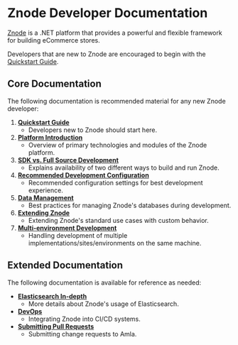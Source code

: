 # Znode Developer Documentation
[Znode](https://www.znode.com/) is a .NET platform that provides a powerful and flexible framework for building eCommerce stores.

Developers that are new to Znode are encouraged to begin with the [Quickstart Guide](/docs/quickstart-guide/README.md).

## Core Documentation
The following documentation is recommended material for any new Znode developer:
1. **[Quickstart Guide](/docs/quickstart-guide/README.md)**
    * Developers new to Znode should start here.
1. **[Platform Introduction](/docs/introduction/README.md)**
    * Overview of primary technologies and modules of the Znode platform.
1. **[SDK vs. Full Source Development](/docs/sdk-vs-full-source/README.md)**
    * Explains availability of two different ways to build and run Znode.
1. **[Recommended Development Configuration](/docs/configuration/README.md)**
    * Recommended configuration settings for best development experience.
1. **[Data Management](/docs/data-management/README.md)**
    * Best practices for managing Znode's databases during development.
1. **[Extending Znode](/docs/extending-znode/README.md)**
    * Extending Znode's standard use cases with custom behavior.
1. **[Multi-environment Development](/docs/multi-environment/README.md)**
    * Handling development of multiple implementations/sites/environments on the same machine.

## Extended Documentation
The following documentation is available for reference as needed:
* **[Elasticsearch In-depth](/docs/data-management/elasticsearch/README.md)**
  * More details about Znode's usage of Elasticsearch.
* **[DevOps](/docs/dev-ops/README.md)**
    * Integrating Znode into CI/CD systems.
* **[Submitting Pull Requests](/docs/submitting-pull-requests/README.md)**
    * Submitting change requests to Amla.
